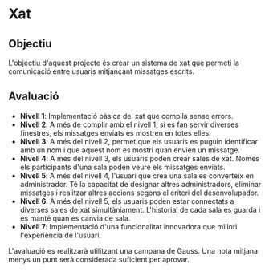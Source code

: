 # Xat

## Objectiu

L'objectiu d'aquest projecte és crear un sistema de xat que permeti la comunicació entre usuaris mitjançant missatges escrits.

## Avaluació

- **Nivell 1**: Implementació bàsica del xat que compila sense errors.
- **Nivell 2**: A més de complir amb el nivell 1, si es fan servir diverses finestres, els missatges enviats es mostren en totes elles.
- **Nivell 3**: A més del nivell 2, permet que els usuaris es puguin identificar amb un nom i que aquest nom es mostri quan envien un missatge.
- **Nivell 4**: A més del nivell 3, els usuaris poden crear sales de xat. Només els participants d'una sala poden veure els missatges enviats.
- **Nivell 5**: A més del nivell 4, l'usuari que crea una sala es converteix en administrador. Té la capacitat de designar altres administradors, eliminar missatges i realitzar altres accions segons el criteri del desenvolupador.
- **Nivell 6**: A més del nivell 5, els usuaris poden estar connectats a diverses sales de xat simultàniament. L'historial de cada sala es guarda i es manté quan es canvia de sala.
- **Nivell 7**: Implementació d'una funcionalitat innovadora que millori l'experiència de l'usuari.

L'avaluació es realitzarà utilitzant una campana de Gauss. Una nota mitjana menys un punt serà considerada suficient per aprovar.